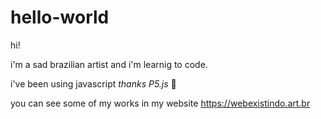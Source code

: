 # hello-world

hi!


i'm a sad brazilian artist and i'm learnig to code.

i've been using javascript *thanks P5.js* 🦄

you can see some of my works in my website https://webexistindo.art.br

